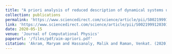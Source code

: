 ```yaml
---
title: "A priori analysis of reduced description of dynamical systems using approximate inertial manifolds"
collection: publications
permalink: 'https://www.sciencedirect.com/science/article/pii/S0021999120301182'
link: 'https://www.sciencedirect.com/science/article/pii/S0021999120301182'
date: 2020-05-15
venue: 'Journal of Computational Physics'
paperurl: '/files/pdf/aim-apriori.pdf'
citation: 'Akram, Maryam and Hassanaly, Malik and Raman, Venkat. (2020). &quot; A priori analysis of reduced description of dynamical systems using approximate inertial manifolds.&quot; <i>Journal of Computational Physics</i>. 409, 109344.'
---
```

